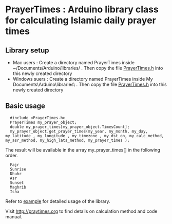 # PrayerTimes : Arduino  library class for calculating Islamic daily prayer times

## Library setup

* Mac users :  Create a directory named PrayerTimes inside ~/Documents/Arduino/libraries/ . Then copy the file [PrayerTimes.h](../master/src/PrayerTimes.h) into this newly created directory
* Windows suers : Create a directory named PrayerTimes inside My Documents\Arduino\libraries\ . Then copy the file  [PrayerTimes.h](../master/src/PrayerTimes.h) into this newly created directory

## Basic usage

      #include <PrayerTimes.h>
      PrayerTimes my_prayer_object;
      double my_prayer_times[my_prayer_object.TimesCount];
      my_prayer_object.get_prayer_times(my_year, my_month, my_day, my_latitude , my_longitude , my_timezone , my_dst_on, my_calc_method, my_asr_method, my_high_lats_method, my_prayer_times );

The result will be available in the array my_prayer_times[] in the following order.

      Fajr
      Sunrise
      Dhuhr
      Asr
      Sunset
      Maghrib
      Isha

Refer to [example](example) for detailed usage of the library.

Visit http://praytimes.org to find details on calculation method and code manual.
